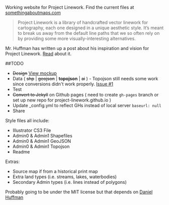 Working website for Project Linework. Find the current files at [somethingaboutmaps.com](http://somethingaboutmaps.wordpress.com/project-linework/)

> Project Linework is a library of handcrafted vector linework for cartography, each one designed in a unique aesthetic style. It’s meant to break us away from the default line paths that we so often rely on by providing some more visually-interesting alternatives.

Mr. Huffman has written up a post about his inspiration and vision for Project Linework. [Read](http://somethingaboutmaps.wordpress.com/2012/07/19/linework-like-typefaces/) about it.

##TODO

* ~~Design~~ [View mockup](http://mapsam.com/project-linework)
* Data ( ~~shp~~ | ~~geojson~~ | **topojson** | ~~ai~~ ) - Topojson still needs some work since conversions didn't work properly. [Issue #1](https://github.com/svmatthews/project-linework/issues/1)
* Test
* ~~Convert to Jekyll~~ on Github pages ( need to create `gh-pages` branch or set up new repo for project-linework.github.io )
* Update _config.yml to reflect GHs instead of local server `baseurl: null`
* Share

Style files all include:

* Illustrator CS3 File
* Admin0 & Admin1 Shapefiles
* Admin0 & Admin1 GeoJSON
* Admin0 & Admin1 Topojson
* Readme

Extras:

* Source map if from a historical print map
* Extra land types (i.e. streams, lakes, waterbodies)
* Secondary Admin types (i.e. lines instead of polygons)

Probably going to be under the MIT license but that depends on [Daniel Huffman](https://twitter.com/pinakographos)

